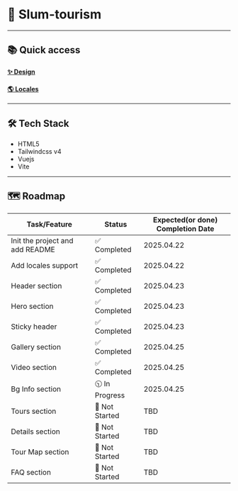# 🚀 Slum-tourism

---

## 📚 Quick access

#### [✨ Design](https://www.figma.com/design/baUhAHnflHWam3mxBj6woA/Untitled?node-id=0-1&p=f&t=1bHb37E7X9DVVDrl-0)

#### [🌎 Locales](https://1drv.ms/w/c/8eef4860996ce3d8/EfG58aE5mgxHpaEsuFKSrCIBXAHHPBMNlizlh_AR_YzL5w?e=zSDOQh)

---

## 🛠️ Tech Stack

- HTML5
- Tailwindcss v4
- Vuejs
- Vite

---

## 🗺️ Roadmap

| Task/Feature                           | Status         | Expected(or done) Completion Date |
| -------------------------------------- | -------------- | --------------------------------- |
| Init the project and add README        | ✅ Completed   | 2025.04.22                        |
| Add locales support                    | ✅ Completed   | 2025.04.22                        |
| Header section                         | ✅ Completed   | 2025.04.23                        |
| Hero section                           | ✅ Completed   | 2025.04.23                        |
| Sticky header                          | ✅ Completed   | 2025.04.23                        |
| Gallery section                        | ✅ Completed   | 2025.04.25                        |
| Video section                          | ✅ Completed   | 2025.04.25                        |
| Bg Info section                        | 🕥 In Progress | 2025.04.25                        |
| Tours section                          | 🚧 Not Started | TBD                               |
| Details section                        | 🚧 Not Started | TBD                               |
| Tour Map section                       | 🚧 Not Started | TBD                               |
| FAQ section                            | 🚧 Not Started | TBD                               |

